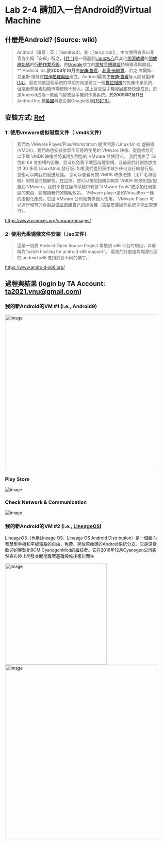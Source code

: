 # Lab 2-4 請加入一台Android的Virtual Machine

## 什麼是Android? (Source: wiki)
> Android（讀音：英：['ændrɔɪd]，美：[ˈænˌdrɔɪd]），中文使用者多以非官方名稱「安卓」稱之，[[註 1]](https://zh.wikipedia.org/wiki/Android#cite_note-14)是一個基於[Linux核心](https://zh.wikipedia.org/wiki/Linux%E6%A0%B8%E5%BF%83)與其他[開源軟體](https://zh.wikipedia.org/wiki/%E5%BC%80%E6%BA%90%E8%BD%AF%E4%BB%B6)的[開放原始碼](https://zh.wikipedia.org/wiki/%E9%96%8B%E6%94%BE%E5%8E%9F%E5%A7%8B%E7%A2%BC)的[行動作業系統](https://zh.wikipedia.org/wiki/%E8%A1%8C%E5%8B%95%E4%BD%9C%E6%A5%AD%E7%B3%BB%E7%B5%B1)，由[Google](https://zh.wikipedia.org/wiki/Google)成立的[開放手機聯盟](https://zh.wikipedia.org/wiki/%E9%96%8B%E6%94%BE%E6%89%8B%E6%A9%9F%E8%81%AF%E7%9B%9F)持續領導與開發。**
Android Inc.**於2003年10月**由[安迪·魯賓](https://zh.wikipedia.org/wiki/%E5%AE%89%E8%BF%AA%C2%B7%E9%B2%81%E5%AE%BE)、[利奇·米納爾](https://zh.wikipedia.org/wiki/%E5%88%A9%E5%A5%87%C2%B7%E7%B1%B3%E7%B4%8D%E7%88%BE)、尼克·席爾斯、克里斯·懷特在[加州](https://zh.wikipedia.org/wiki/%E5%8A%A0%E5%B7%9E)[帕羅奧圖](https://zh.wikipedia.org/wiki/%E5%B8%95%E7%BE%85%E5%A5%A7%E5%9C%96)建立。Android最初由[安迪·魯賓](https://zh.wikipedia.org/wiki/%E5%AE%89%E8%BF%AA%C2%B7%E9%B2%81%E5%AE%BE)等人開發製作[[14]](https://zh.wikipedia.org/wiki/Android#cite_note-15)，最初開發這個系統的早期方向是建立一個[數位相機](https://zh.wikipedia.org/wiki/%E6%95%B8%E4%BD%8D%E7%9B%B8%E6%A9%9F)的先進作業系統，但是後來發現相機市場規模不夠大，加上智慧型手機發展趨勢快速成長，於是Android成為一款面向智慧型手機的作業系統。**於2005年7月11日**Android Inc.被[美國](https://zh.wikipedia.org/wiki/%E7%BE%8E%E5%9C%8B)科技企業Google收購[[15]](https://zh.wikipedia.org/wiki/Android#cite_note-gba-16)[[16]](https://zh.wikipedia.org/wiki/Android#cite_note-hh-17)。

## 安裝方式: [Ref](https://blog.csdn.net/qq_29667985/article/details/106299924)

### 1: 使用vmware虚拟磁盘文件（.vmdk文件）
> 我們為 VMware Player/Plus/Workstation 提供開源 (Linux/Unix) 虛擬機 (VMDK)，我們為您安裝並製作可隨時使用的 VMware 映像。從這裡您可以下載 VMDK 映像並將其附加到您的 VMware 並使用它。
> 我們提供了 32 位和 64 位架構的圖像，您可以免費下載這兩種架構。目前我們計劃為您提供 30 多個 Linux/Unix 發行版. 如果我們從列表中缺少任何流行的發行版，您也可以向我們發送建議。
> 您可以查看有關 VMDK 映像憑據（用戶名和密碼）的常見問題解答。在這裡，您可以按照指南如何將 VMDK 映像附加/配置到 VMware。我們不會在操作系統中安裝“VMware Tools”或添加任何類型的東西，請閱讀我們的隱私政策。
> VMware player是和VirtualBox一樣的虛擬化產品。它由 VMware 公司免費供個人使用。 VMware Player 可以運行現有的虛擬設備並創建自己的虛擬機（需要安裝操作系統才能正常運行）。

https://www.osboxes.org/vmware-images/

### 2: 使用光盘镜像文件安装（.iso文件）

> 這是一個將 Android Open Source Project 移植到 x86 平台的項目，以前稱為“patch hosting for android x86 support”。 
> 最初的計劃是為開源社區的 android x86 支持託管不同的補丁。 

https://www.android-x86.org/

## 過程與結果 (login by TA Account: ta2021.vnu@gmail.com)

### 我的新Android的VM #1 (i.e., Android9)

<img width="509" alt="image" src="https://user-images.githubusercontent.com/89304181/160241023-d42d0e27-3cff-4dcc-adb6-3a2bbf9f834e.png">

### Play Store

![image](https://user-images.githubusercontent.com/89304181/160241044-a43eead9-8775-4672-b6f0-8d2488e94588.png)

### Check Network & Communication

![image](https://user-images.githubusercontent.com/89304181/160243771-43901134-8802-4074-83e9-c8c0f8748647.png)


### 我的新Android的VM #2 (i.e., [LineageOS](https://zh.wikipedia.org/wiki/LineageOS))
LineageOS（也稱Lineage OS、Lineage OS Android Distribution）是一個面向智慧型手機和平板電腦的自由、免費、開放原始碼的Android系統分支。它是深受歡迎的客製化ROM CyanogenMod的繼任者。它在2016年12月Cyanogen公司突然宣布停止開發並關閉專案基礎設施後復刻而生

<img width="335" alt="image" src="https://user-images.githubusercontent.com/89304181/160243429-088b2e6d-1ceb-488c-b3f3-2e1c7e5a5c63.png">

<img width="575" alt="image" src="https://user-images.githubusercontent.com/89304181/160243635-c449b80b-e2e4-4d77-85d9-46768d030cbf.png">



